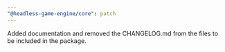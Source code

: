```yaml
---
"@headless-game-engine/core": patch
---
```


Added documentation and removed the CHANGELOG.md from the files to be included in the package.
